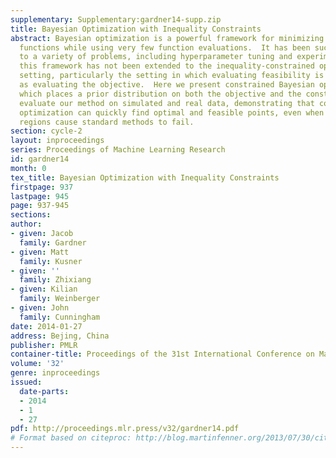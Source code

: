 ```yaml
---
supplementary: Supplementary:gardner14-supp.zip
title: Bayesian Optimization with Inequality Constraints
abstract: Bayesian optimization is a powerful framework for minimizing expensive objective
  functions while using very few function evaluations.  It has been successfully applied
  to a variety of problems, including hyperparameter tuning and experimental design.  However,
  this framework has not been extended to the inequality-constrained optimization
  setting, particularly the setting in which evaluating feasibility is just as expensive
  as evaluating the objective.  Here we present constrained Bayesian optimization,
  which places a prior distribution on both the objective and the constraint functions.  We
  evaluate our method on simulated and real data, demonstrating that constrained Bayesian
  optimization can quickly find optimal and feasible points, even when small feasible
  regions cause standard methods to fail.
section: cycle-2
layout: inproceedings
series: Proceedings of Machine Learning Research
id: gardner14
month: 0
tex_title: Bayesian Optimization with Inequality Constraints
firstpage: 937
lastpage: 945
page: 937-945
sections: 
author:
- given: Jacob
  family: Gardner
- given: Matt
  family: Kusner
- given: ''
  family: Zhixiang
- given: Kilian
  family: Weinberger
- given: John
  family: Cunningham
date: 2014-01-27
address: Bejing, China
publisher: PMLR
container-title: Proceedings of the 31st International Conference on Machine Learning
volume: '32'
genre: inproceedings
issued:
  date-parts:
  - 2014
  - 1
  - 27
pdf: http://proceedings.mlr.press/v32/gardner14.pdf
# Format based on citeproc: http://blog.martinfenner.org/2013/07/30/citeproc-yaml-for-bibliographies/
---
```


